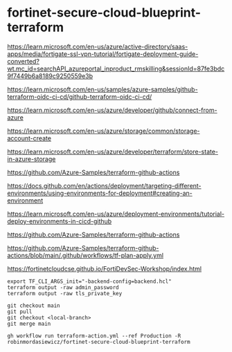 # fortinet-secure-cloud-blueprint-terraform

https://learn.microsoft.com/en-us/azure/active-directory/saas-apps/media/fortigate-ssl-vpn-tutorial/fortigate-deployment-guide-converted?wt.mc_id=searchAPI_azureportal_inproduct_rmskilling&sessionId=87fe3bdc9f7449b6a8189c9250559e3b

https://learn.microsoft.com/en-us/samples/azure-samples/github-terraform-oidc-ci-cd/github-terraform-oidc-ci-cd/

https://learn.microsoft.com/en-us/azure/developer/github/connect-from-azure

https://learn.microsoft.com/en-us/azure/storage/common/storage-account-create

https://learn.microsoft.com/en-us/azure/developer/terraform/store-state-in-azure-storage

https://github.com/Azure-Samples/terraform-github-actions

https://docs.github.com/en/actions/deployment/targeting-different-environments/using-environments-for-deployment#creating-an-environment

https://learn.microsoft.com/en-us/azure/deployment-environments/tutorial-deploy-environments-in-cicd-github

https://github.com/Azure-Samples/terraform-github-actions

https://github.com/Azure-Samples/terraform-github-actions/blob/main/.github/workflows/tf-plan-apply.yml

https://fortinetcloudcse.github.io/FortiDevSec-Workshop/index.html

```
export TF_CLI_ARGS_init="-backend-config=backend.hcl"
terraform output -raw admin_password
terraform output -raw tls_private_key
```

```
git checkout main
git pull
git checkout <local-branch>
git merge main
```

```
gh workflow run terraform-action.yml --ref Production -R robinmordasiewicz/fortinet-secure-cloud-blueprint-terraform
